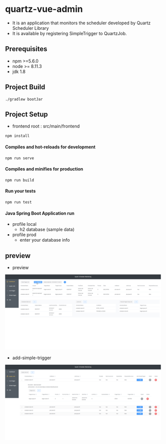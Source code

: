 # quartz-vue-admin

- It is an application that monitors the scheduler developed by Quartz Scheduler Library
- It is available by registering SimpleTrigger to QuartzJob.

## Prerequisites
- npm >=5.6.0
- node >= 8.11.3
- jdk 1.8

## Project Build
```
./gradlew bootJar
```

## Project Setup

- frontend root : src/main/frontend
```
npm install
```

#### Compiles and hot-reloads for development
```
npm run serve
```

#### Compiles and minifies for production
```
npm run build
```

#### Run your tests
```
npm run test
```

#### Java Spring Boot Application run

- profile local
  - h2 database (sample data)
- profile prod
  - enter your database info

## preview

- preview

![](preview.gif)

- add-simple-trigger

![](add-simple-trigger.gif)
